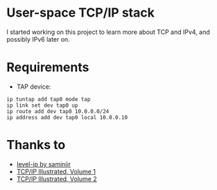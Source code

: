 # User-space TCP/IP stack
I started working on this project to learn more about TCP and IPv4, and possibly IPv6 later on.

# Requirements
- TAP device:
```
ip tuntap add tap0 mode tap
ip link set dev tap0 up
ip route add dev tap0 10.0.0.0/24
ip address add dev tap0 local 10.0.0.10
```

# Thanks to
- [level-ip by saminiir](https://github.com/saminiir/level-ip)
- [TCP/IP Illustrated, Volume 1](https://www.amazon.com/dp/0201633469)
- [TCP/IP Illustrated, Volume 2](https://www.amazon.com/dp/0134760131)

